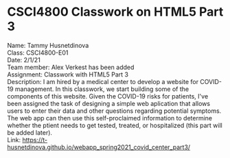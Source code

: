 # CSCI4800 Classwork on HTML5 Part 3
Name: Tammy Husnetdinova <br>
Class: CSCI4800-E01 <br>
Date: 2/1/21 <br>
Team member: Alex Verkest has been added <br>
Assignment: Classwork with HTML5 Part 3 <br>
Description: I am hired by a medical center to develop a website for COVID-19 management. In this classwork, we start building some of the components of this website. Given the COVID-19 risks for patients, I've been assigned the task of designing a simple web aplication that allows users to enter their data and other questions regarding potential symptoms. The web app can then use this self-proclaimed information to determine whether the ptient needs to get tested, treated, or hospitalized (this part will be added later). <br>
Link: https://t-husnetdinova.github.io/webapp_spring2021_covid_center_part3/ <br>
